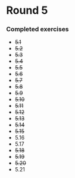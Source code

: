 # Round 5

### Completed exercises


* ~~5.1~~
* ~~5.2~~
* ~~5.3~~
* ~~5.4~~
* ~~5.5~~
* ~~5.6~~
* ~~5.7~~
* ~~5.8~~
* ~~5.9~~
* ~~5.10~~
* ~~5.11~~
* ~~5.12~~
* ~~5.13~~
* ~~5.14~~
* ~~5.15~~
* 5.16
* 5.17
* ~~5.18~~
* ~~5.19~~
* ~~5.20~~
* 5.21
